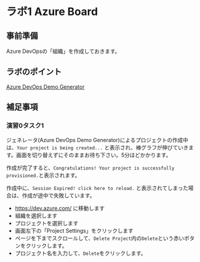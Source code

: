 # ラボ1 Azure Board

## 事前準備

Azure DevOpsの「組織」を作成しておきます。

## ラボのポイント

[Azure DevOps Demo Generator](https://azuredevopsdemogenerator.azurewebsites.net/)

## 補足事項

### 演習0タスク1

ジェネレータ(Azure DevOps Demo Generator)によるプロジェクトの作成中は、`Your project is being created...` と表示され、棒グラフが伸びていきます。画面を切り替えずにそのままお待ち下さい。5分ほどかかります。

作成が完了すると、`Congratulations! Your project is successfully provisioned.`と表示されます。

作成中に、`Session Expired! click here to reload.` と表示されてしまった場合は、作成が途中で失敗しています。

- https://dev.azure.com/ に移動します
- 組織を選択します
- プロジェクトを選択します
- 画面左下の「Project Settings」をクリックします
- ページを下までスクロールして、`Delete Project`内の`Delete`という赤いボタンをクリックします。
- プロジェクト名を入力して、`Delete`をクリックします。

